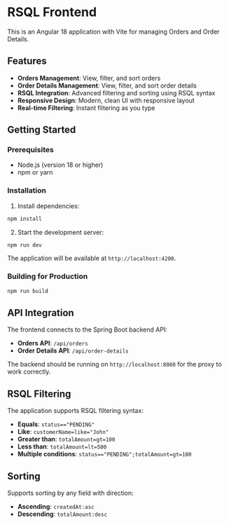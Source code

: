 # RSQL Frontend

This is an Angular 18 application with Vite for managing Orders and Order Details.

## Features

- **Orders Management**: View, filter, and sort orders
- **Order Details Management**: View, filter, and sort order details
- **RSQL Integration**: Advanced filtering and sorting using RSQL syntax
- **Responsive Design**: Modern, clean UI with responsive layout
- **Real-time Filtering**: Instant filtering as you type

## Getting Started

### Prerequisites

- Node.js (version 18 or higher)
- npm or yarn

### Installation

1. Install dependencies:
```bash
npm install
```

2. Start the development server:
```bash
npm run dev
```

The application will be available at `http://localhost:4200`.

### Building for Production

```bash
npm run build
```

## API Integration

The frontend connects to the Spring Boot backend API:

- **Orders API**: `/api/orders`
- **Order Details API**: `/api/order-details`

The backend should be running on `http://localhost:8080` for the proxy to work correctly.

## RSQL Filtering

The application supports RSQL filtering syntax:

- **Equals**: `status=="PENDING"`
- **Like**: `customerName=like="John"`
- **Greater than**: `totalAmount=gt=100`
- **Less than**: `totalAmount=lt=500`
- **Multiple conditions**: `status=="PENDING";totalAmount=gt=100`

## Sorting

Supports sorting by any field with direction:

- **Ascending**: `createdAt:asc`
- **Descending**: `totalAmount:desc`

